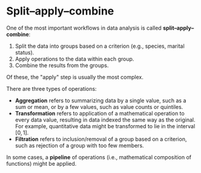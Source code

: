 # Split–apply–combine

One of the most important workflows in data analysis is called **split–apply–combine**:

1. Split the data into groups based on a criterion (e.g., species, marital status).
2. Apply operations to the data within each group.
3. Combine the results from the groups.

Of these, the "apply" step is usually the most complex. 




There are three types of operations:

* **Aggregation** refers to summarizing data by a single value, such as a sum or mean, or by a few values, such as value counts or quintiles.
* **Transformation** refers to application of a mathematical operation to every data value, resulting in data indexed the same way as the original. For example, quantitative data might be transformed to lie in the interval $[0,1]$.
* **Filtration** refers to inclusion/removal of a group based on a criterion, such as rejection of a group with too few members.

In some cases, a **pipeline** of operations (i.e., mathematical composition of functions) might be applied.



